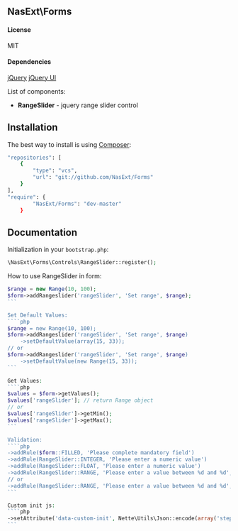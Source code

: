 ## NasExt\Forms

#### License
MIT

#### Dependencies
[jQuery](http://code.jquery.com/jquery-1.9.1.js)
[jQuery UI](http://code.jquery.com/ui/1.10.3/jquery-ui.js)

List of components:
- **RangeSlider** - jquery range slider control

## Installation

The best way to install is using [Composer](http://getcomposer.org/):

```sh
"repositories": [
    {
        "type": "vcs",
        "url": "git://github.com/NasExt/Forms"
    }
],
"require": {
		"NasExt/Forms": "dev-master"
	}
```

## Documentation

Initialization in your `bootstrap.php`:

```php
\NasExt\Forms\Controls\RangeSlider::register();
```

How to use RangeSlider in form:
````php
$range = new Range(10, 100);
$form->addRangeslider('rangeSlider', 'Set range', $range);
```

Set Default Values:
````php
$range = new Range(10, 100);
$form->addRangeslider('rangeSlider', 'Set range', $range)
	->setDefaultValue(array(15, 33));
// or
$form->addRangeslider('rangeSlider', 'Set range', $range)
	->setDefaultValue(new Range(15, 33));
```

Get Values:
````php
$values = $form->getValues();
$values['rangeSlider']; // return Range object
// or
$values['rangeSlider']->getMin();
$values['rangeSlider']->getMax();
```

Validation:
````php
->addRule($form::FILLED, 'Please complete mandatory field')
->addRule(RangeSlider::INTEGER, 'Please enter a numeric value')
->addRule(RangeSlider::FLOAT, 'Please enter a numeric value')
->addRule(RangeSlider::RANGE, 'Please enter a value between %d and %d', array(10, 100))
// or
->addRule(RangeSlider::RANGE, 'Please enter a value between %d and %d', $range->getRange())
```

Custom init js:
````php
->setAttribute('data-custom-init', Nette\Utils\Json::encode(array('step'=>2)))
```

